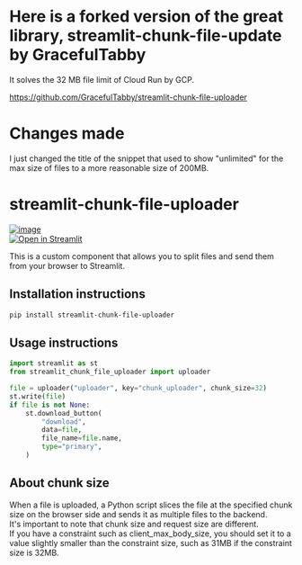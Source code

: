 # Here is a forked version of the great library, streamlit-chunk-file-update by GracefulTabby
It solves the 32 MB file limit of Cloud Run by GCP.

https://github.com/GracefulTabby/streamlit-chunk-file-uploader

# Changes made

I just changed the title of the snippet that used to show "unlimited" for the max size of files to a more reasonable size of 200MB. 

# streamlit-chunk-file-uploader

[![image](https://img.shields.io/pypi/v/streamlit-chunk-file-uploader.svg)](https://pypi.python.org/pypi/streamlit-chunk-file-uploader)  
[![Open in Streamlit](https://static.streamlit.io/badges/streamlit_badge_black_white.svg)](https://chunk-file-uploader.streamlit.app/)  

This is a custom component that allows you to split files and send them from your browser to Streamlit.

## Installation instructions

```sh
pip install streamlit-chunk-file-uploader
```

## Usage instructions

```python
import streamlit as st
from streamlit_chunk_file_uploader import uploader

file = uploader("uploader", key="chunk_uploader", chunk_size=32)
st.write(file)
if file is not None:
    st.download_button(
        "download",
        data=file,
        file_name=file.name,
        type="primary",
    )

```

## About chunk size
When a file is uploaded, a Python script slices the file at the specified chunk size on the browser side and sends it as multiple files to the backend.  
It's important to note that chunk size and request size are different.  
If you have a constraint such as client_max_body_size, you should set it to a value slightly smaller than the constraint size, such as 31MB if the constraint size is 32MB.  
